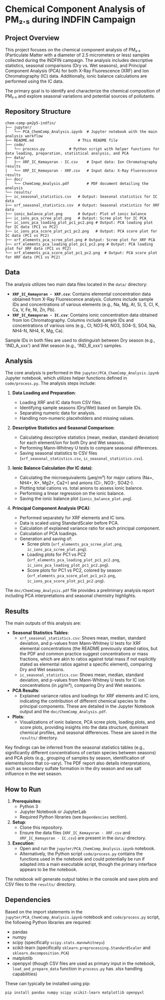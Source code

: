 # Chemical Component Analysis of PM₂.₅ during INDFIN Campaign

## Project Overview

This project focuses on the chemical component analysis of PM₂.₅ (Particulate Matter with a diameter of 2.5 micrometers or less) samples collected during the INDFIN campaign. The analysis includes descriptive statistics, seasonal comparisons (Dry vs. Wet seasons), and Principal Component Analysis (PCA) for both X-Ray Fluorescence (XRF) and Ion Chromatography (IC) data. Additionally, ionic balance calculations are performed using the IC data.

The primary goal is to identify and characterize the chemical composition of PM₂.₅ and explore seasonal variations and potential sources of pollutants.

## Repository Structure
```
chem-comp-pm2p5-indfin/
├── jupyter/
│   └── PCA_ChemComp_Analysis.ipynb  # Jupyter notebook with the main analysis workflow
├── README.md                    # This README file
├── code/
│   └── process.py           # Python script with helper functions for data loading, preparation, statistical analysis, and PCA
├── data/
│   ├── XRF_IC_Kemayoran - IC.csv    # Input data: Ion Chromatography results
│   └── XRF_IC_Kemayoran - XRF.csv   # Input data: X-Ray Fluorescence results
├── doc/
│   └── ChemComp_Analysis.pdf        # PDF document detailing the analysis
└── results/
├── ic_seasonal_statistics.csv   # Output: Seasonal statistics for IC data
├── xrf_seasonal_statistics.csv  # Output: Seasonal statistics for XRF data
├── ionic_balance_plot.png       # Output: Plot of ionic balance
├── ic_ions_pca_scree_plot.png   # Output: Scree plot for IC PCA
├── ic_ions_pca_loading_plot_pc1_pc2.png # Output: PCA loading plot for IC data (PC1 vs PC2)
├── ic_ions_pca_score_plot_pc1_pc2.png   # Output: PCA score plot for IC data (PC1 vs PC2)
├── xrf_elements_pca_scree_plot.png # Output: Scree plot for XRF PCA
├── xrf_elements_pca_loading_plot_pc1_pc2.png # Output: PCA loading plot for XRF data (PC1 vs PC2)
└── xrf_elements_pca_score_plot_pc1_pc2.png  # Output: PCA score plot for XRF data (PC1 vs PC2)
```
## Data

The analysis utilizes two main data files located in the `data/` directory:

* **`XRF_IC_Kemayoran - XRF.csv`**: Contains elemental concentration data obtained from X-Ray Fluorescence analysis. Columns include sample IDs and concentrations of various elements (e.g., Na, Mg, Al, Si, S, Cl, K, Ca, V, Fe, Ni, Zn, Pb).
* **`XRF_IC_Kemayoran - IC.csv`**: Contains ionic concentration data obtained from Ion Chromatography. Columns include sample IDs and concentrations of various ions (e.g., Cl, NO3-N, NO3, SO4-S, SO4, Na, NH4-N, NH4, K, Mg, Ca).

Sample IDs in both files are used to distinguish between Dry season (e.g., 'IND_A_xxx') and Wet season (e.g., 'IND_B_xxx') samples.

## Analysis

The core analysis is performed in the `jupyter/PCA_ChemComp_Analysis.ipynb` Jupyter notebook, which utilizes helper functions defined in `code/process.py`. The analysis steps include:

1.  **Data Loading and Preparation**:
    * Loading XRF and IC data from CSV files.
    * Identifying sample seasons (Dry/Wet) based on Sample IDs.
    * Separating numeric data for analysis.
    * Handling non-numeric placeholders and missing values.

2.  **Descriptive Statistics and Seasonal Comparison**:
    * Calculating descriptive statistics (mean, median, standard deviation) for each element/ion for both Dry and Wet seasons.
    * Performing Mann-Whitney U tests to compare seasonal differences.
    * Saving seasonal statistics to CSV files (`xrf_seasonal_statistics.csv`, `ic_seasonal_statistics.csv`).

3.  **Ionic Balance Calculation (for IC data)**:
    * Calculating the microequivalents (µeq/m³) for major cations (Na+, NH4+, K+, Mg2+, Ca2+) and anions (Cl-, NO3-, SO42-).
    * Plotting total cations vs. total anions to assess ionic balance.
    * Performing a linear regression on the ionic balance.
    * Saving the ionic balance plot (`ionic_balance_plot.png`).

4.  **Principal Component Analysis (PCA)**:
    * Performed separately for XRF elements and IC ions.
    * Data is scaled using StandardScaler before PCA.
    * Calculation of explained variance ratio for each principal component.
    * Calculation of PCA loadings.
    * Generation and saving of:
        * Scree plots (`xrf_elements_pca_scree_plot.png`, `ic_ions_pca_scree_plot.png`).
        * Loading plots for PC1 vs PC2 (`xrf_elements_pca_loading_plot_pc1_pc2.png`, `ic_ions_pca_loading_plot_pc1_pc2.png`).
        * Score plots for PC1 vs PC2, colored by season (`xrf_elements_pca_score_plot_pc1_pc2.png`, `ic_ions_pca_score_plot_pc1_pc2.png`).

The `doc/ChemComp_Analysis.pdf` file provides a preliminary analysis report including PCA interpretations and seasonal chemistry highlights.

## Results

The main outputs of this analysis are:

* **Seasonal Statistics Tables**:
    * `xrf_seasonal_statistics.csv`: Shows mean, median, standard deviation, and p-values from Mann-Whitney U tests for XRF elemental concentrations (the README previously stated ratios, but the PDF and common practice suggest concentrations or mass fractions, which are akin to ratios against total mass if not explicitly stated as elemental ratios against a specific element), comparing Dry and Wet seasons.
    * `ic_seasonal_statistics.csv`: Shows mean, median, standard deviation, and p-values from Mann-Whitney U tests for IC ion concentrations (in µg/m³), comparing Dry and Wet seasons.
* **PCA Results**:
    * Explained variance ratios and loadings for XRF elements and IC ions, indicating the contribution of different chemical species to the principal components. These are detailed in the Jupyter Notebook output and the `doc/ChemComp_Analysis.pdf`.
* **Plots**:
    * Visualizations of ionic balance, PCA scree plots, loading plots, and score plots, providing insights into the data structure, dominant chemical profiles, and seasonal differences. These are saved in the `results/` directory.

Key findings can be inferred from the seasonal statistics tables (e.g., significantly different concentrations of certain species between seasons) and PCA plots (e.g., grouping of samples by season, identification of elements/ions that co-vary). The PDF report also details interpretations, such as secondary sulfate formation in the dry season and sea salt influence in the wet season.

## How to Run

1.  **Prerequisites**:
    * Python 3
    * Jupyter Notebook or JupyterLab
    * Required Python libraries (see `Dependencies` section).
2.  **Setup**:
    * Clone this repository.
    * Ensure the data files (`XRF_IC_Kemayoran - XRF.csv` and `XRF_IC_Kemayoran - IC.csv`) are present in the `data/` directory.
3.  **Execution**:
    * Open and run the `jupyter/PCA_ChemComp_Analysis.ipynb` notebook.
    * Alternatively, the Python script `code/process.py` contains the functions used in the notebook and could potentially be run if adapted into a main executable script, though the primary interface appears to be the notebook.

The notebook will generate output tables in the console and save plots and CSV files to the `results/` directory.

## Dependencies

Based on the import statements in the `jupyter/PCA_ChemComp_Analysis.ipynb` notebook and `code/process.py` script, the following Python libraries are required:

* pandas
* numpy
* scipy (specifically `scipy.stats.mannwhitneyu`)
* scikit-learn (specifically `sklearn.preprocessing.StandardScaler` and `sklearn.decomposition.PCA`)
* matplotlib
* openpyxl (though CSV files are used as primary input in the notebook, `load_and_prepare_data` function in `process.py` has .xlsx handling capabilities)

These can typically be installed using pip:
```bash
pip install pandas numpy scipy scikit-learn matplotlib openpyxl
